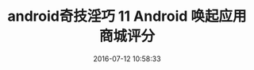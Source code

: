 ---
title: android奇技淫巧 11 Android 唤起应用商城评分
date: 2016-07-12 10:58:33
tags:
  - windowSoftInputMode
---